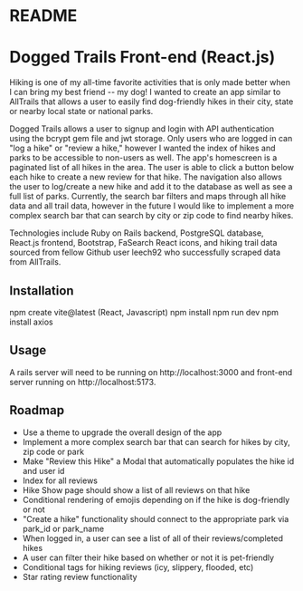 # README

# Dogged Trails Front-end (React.js)

Hiking is one of my all-time favorite activities that is only made better when I can bring my best friend -- my dog! I wanted to create an app similar to AllTrails that allows a user to easily find dog-friendly hikes in their city, state or nearby local state or national parks. 

Dogged Trails allows a user to signup and login with API authentication using the bcrypt gem file and jwt storage. Only users who are logged in can "log a hike" or "review a hike," however I wanted the index of hikes and parks to be accessible to non-users as well. The app's homescreen is a paginated list of all hikes in the area. The user is able to click a button below each hike to create a new review for that hike. The navigation also allows the user to log/create a new hike and add it to the database as well as see a full list of parks. Currently, the search bar filters and maps through all hike data and all trail data, however in the future I would like to implement a more complex search bar that can search by city or zip code to find nearby hikes. 

Technologies include Ruby on Rails backend, PostgreSQL database, React.js frontend, Bootstrap, FaSearch React icons, and hiking trail data sourced from fellow Github user leech92 who successfully scraped data from AllTrails. 

## Installation

npm create vite@latest (React, Javascript)
npm install
npm run dev
npm install axios

## Usage

A rails server will need to be running on http://localhost:3000 and front-end server running on http://localhost:5173.

## Roadmap

- Use a theme to upgrade the overall design of the app
- Implement a more complex search bar that can search for hikes by city, zip code or park
- Make "Review this Hike" a Modal that automatically populates the hike id and user id
- Index for all reviews
- Hike Show page should show a list of all reviews on that hike
- Conditional rendering of emojis depending on if the hike is dog-friendly or not
- "Create a hike" functionality should connect to the appropriate park via park_id or park_name
- When logged in, a user can see a list of all of their reviews/completed hikes
- A user can filter their hike based on whether or not it is pet-friendly
- Conditional tags for hiking reviews (icy, slippery, flooded, etc)
- Star rating review functionality
